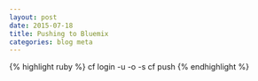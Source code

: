 ```yaml
---
layout: post
date: 2015-07-18
title: Pushing to Bluemix
categories: blog meta
---
```


{% highlight ruby %}
cf login -u <email> -o <org> -s <space>
cf push <appname>
{% endhighlight %}
